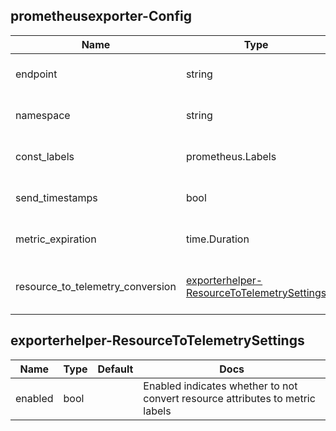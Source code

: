 ## prometheusexporter-Config

| Name | Type | Default | Docs |
| ---- | ---- | ------- | ---- |
| endpoint |string| <no value> | The address on which the Prometheus scrape handler will be run on.  |
| namespace |string| <no value> | Namespace if set, exports metrics under the provided value.  |
| const_labels |prometheus.Labels| <no value> | ConstLabels are values that are applied for every exported metric.  |
| send_timestamps |bool| <no value> | SendTimestamps will send the underlying scrape timestamp with the export  |
| metric_expiration |time.Duration| 5m0s | MetricExpiration defines how long metrics are kept without updates  |
| resource_to_telemetry_conversion |[exporterhelper-ResourceToTelemetrySettings](#exporterhelper-ResourceToTelemetrySettings)| <no value> | ResourceToTelemetrySettings defines configuration for converting resource attributes to metric labels.  |

## exporterhelper-ResourceToTelemetrySettings

| Name | Type | Default | Docs |
| ---- | ---- | ------- | ---- |
| enabled |bool| <no value> | Enabled indicates whether to not convert resource attributes to metric labels  |

